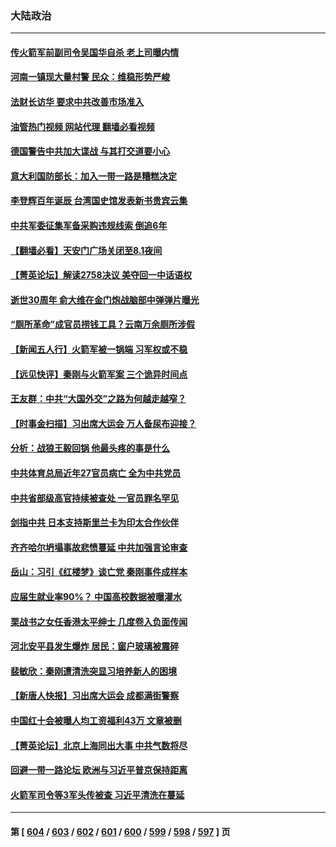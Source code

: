 ### 大陆政治
---
#### [传火箭军前副司令吴国华自杀 老上司曝内情](../../pages/ncid277/n14044668.md?07310445) 
#### [河南一镇现大量村警 民众：维稳形势严峻](../../pages/ncid277/n14044643.md?07310445) 
#### [法财长访华 要求中共改善市场准入](../../pages/ncid277/n14044649.md?07310445) 
#### [油管热门视频 网站代理 翻墙必看视频](http://138.2.39.72:81/youtube.html?epic-marker?07310445)
#### [德国警告中共加大谍战 与其打交道要小心](../../pages/ncid277/n14044640.md?07310445) 
#### [意大利国防部长：加入一带一路是糟糕决定](../../pages/ncid277/n14044573.md?07310445) 
#### [李登辉百年诞辰 台湾国史馆发表新书贵宾云集](../../pages/ncid277/n14044363.md?07310445) 
#### [中共军委征集军备采购违规线索 倒追6年](../../pages/ncid277/n14044501.md?07310445) 
#### [【翻墙必看】天安门广场关闭至8.1夜间](../../pages/ncid277/n14044427.md?07310445) 
#### [【菁英论坛】解读2758决议 美夺回一中话语权](../../pages/ncid277/n14044301.md?07310445) 
#### [逝世30周年 俞大维在金门炮战脑部中弹弹片曝光](../../pages/ncid277/n14043803.md?07310445) 
#### [“厕所革命”成官员捞钱工具？云南万余厕所涉假](../../pages/ncid277/n14044316.md?07310445) 
#### [【新闻五人行】火箭军被一锅端 习军权或不稳](../../pages/ncid277/n14044293.md?07310445) 
#### [【远见快评】秦刚与火箭军案 三个诡异时间点](../../pages/ncid277/n14044219.md?07310445) 
#### [王友群：中共“大国外交”之路为何越走越窄？](../../pages/ncid277/n14044290.md?07310445) 
#### [【时事金扫描】习出席大运会 万人备尿布迎接？](../../pages/ncid277/n14044288.md?07310445) 
#### [分析：战狼王毅回锅 他最头疼的事是什么](../../pages/ncid277/n14044283.md?07310445) 
#### [中共体育总局近年27官员病亡 全为中共党员](../../pages/ncid277/n14044260.md?07310445) 
#### [中共省部级高官持续被查处 一官员罪名罕见](../../pages/ncid277/n14044252.md?07310445) 
#### [剑指中共 日本支持斯里兰卡为印太合作伙伴](../../pages/ncid277/n14044221.md?07310445) 
#### [齐齐哈尔坍塌事故悲愤蔓延 中共加强言论审查](../../pages/ncid277/n14044138.md?07310445) 
#### [岳山：习引《红楼梦》谈亡党 秦刚事件成样本](../../pages/ncid277/n14043809.md?07310445) 
#### [应届生就业率90%？ 中国高校数据被曝灌水](../../pages/ncid277/n14044119.md?07310445) 
#### [栗战书之女任香港太平绅士 几度卷入负面传闻](../../pages/ncid277/n14044059.md?07310445) 
#### [河北安平县发生爆炸 居民：窗户玻璃被震碎](../../pages/ncid277/n14044092.md?07310445) 
#### [裴敏欣：秦刚遭清洗突显习培养新人的困境](../../pages/ncid277/n14043983.md?07310445) 
#### [【新唐人快报】习出席大运会 成都满街警察](../../pages/ncid277/n14043925.md?07310445) 
#### [中国红十会被曝人均工资福利43万 文章被删](../../pages/ncid277/n14043872.md?07310445) 
#### [【菁英论坛】北京上海同出大事 中共气数将尽](../../pages/ncid277/n14043888.md?07310445) 
#### [回避一带一路论坛 欧洲与习近平普京保持距离](../../pages/ncid277/n14043870.md?07310445) 
#### [火箭军司令等3军头传被查 习近平清洗在蔓延](../../pages/ncid277/n14043770.md?07310445) 

---
#### 第 [ [604](./604.md?07310445) / [603](./603.md?07310445) / [602](./602.md?07310445) / [601](./601.md?07310445) / [600](./600.md?07310445) / [599](./599.md?07310445) / [598](./598.md?07310445) / [597](./597.md?07310445) ] 页
